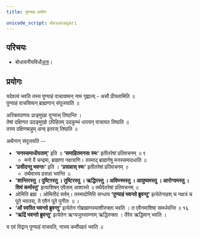 ```yaml
---
title: पुण्याह-प्रयोगः

unicode_script: devanagari
---
```


## परिचयः
- बोधायनीयविधौ[अत्र](https://archive.org/stream/bodhayana/bodhayana%20grihya%20sutra#page/n143/mode/2up)।

## प्रयोगः
यदेवत्यं भवति तस्य पुण्याहं वाचायष्यन् नाम गृह्णात्य् - असौ प्रीयतामिति ॥  
पुण्याहं वाचयिष्यन् ब्राह्मणान् संपूजयाति ॥  

अरिक्तपाणयः प्राङ्मुखा युग्मास् तिष्ठन्ति ।  
तेषां दक्षिणत उदङ्मुखो ऽपिहितम् उदकुम्भं धारयन् वाचायत तिष्ठति ॥  
तस्य दक्षिणबाहुम् अन्व् इतरस् तिष्ठति ॥

अथैनान् संपूजयति --  
- **‘मनस्समाधीयताम्'** इति ॥ **‘समाहितमनसः स्मः'** इतीतरेषां प्रतिवचनम् ॥ ९ 
  - मनो वै चन्द्रमा, ब्राह्मणा नक्षत्राणि। तस्माद् ब्राह्मणेषु मनस्समादधाति ॥ 
- **'प्रसीदन्तु भवन्तः'** इति । **'प्रसन्नास् स्मः'** इतीतरेषां प्रतिवचनम् ॥ 
  - तथैवास्य प्रसन्ना भवन्ति ॥  
- **'शान्तिरस्तु । पुष्टिरस्तु । तुष्टिरस्तु । ऋद्धिरस्तु । अविघ्नमस्तु । आयुष्यमस्तु । आरोग्यमस्तु । शिवं कर्मास्तु'** इत्याशिषम् एवैताम् आशास्ते ॥ तथैवेतरेषां प्रतिवचनम् ॥ 
- ओमिति ब्रह्म । ओमितीदं सर्वम्। तस्मादोमिति सन्धाय **‘पुण्याहं भवन्तो ब्रुवन्तु'** इत्येतेनाहश् च नक्षत्रं च पूते भवतस्, ते एवैनं पूते पुनीतः ॥ ।  
- **‘ओं स्वस्ति भवन्तो ब्रुवन्तु'** इत्येतेन गोब्राह्मणस्याशीरुक्ता भवति । त एवैनमाशिषा समर्धयन्ति ॥ १६ 
- **‘ऋद्रिं भवन्तो ब्रुवन्तु'** इत्येतेन ऋग्यजुस्साम्नाम् ऋद्धिरुक्ता । तैरेव ऋद्धिमान् भवति । 

य एवं विद्वान् पुण्याहं वाचयति, नास्य कर्मोपहतं भवति ॥  
